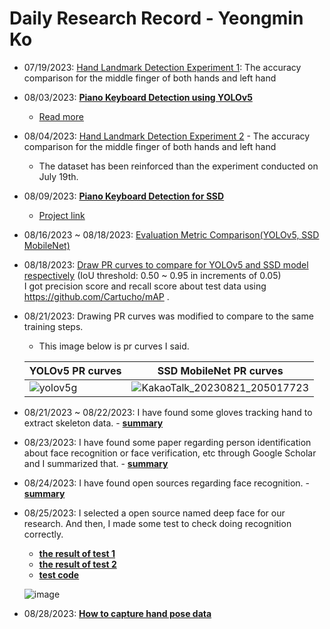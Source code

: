 # Daily Research Record - Yeongmin Ko
- 07/19/2023: <a href="https://github.com/dalabdgw/Experimental_Result/blob/main/Hand%20Landmark%20Detection/YeongminKo/2023_07_19_Hand-Landmark-Detection-Experiments.pdf">Hand Landmark Detection Experiment 1</a>: The accuracy comparison for the middle finger of both hands and left hand
- 08/03/2023: <b><a href="https://github.com/dalabdgw/Experimental_Results/tree/main/Hand%20Landmark%20Detection/YeongminKo/YOLOV5-keyboard-detection/C3Pap_openpose">Piano Keyboard Detection using YOLOv5</a></b>
  - <a href="https://github.com/dalabdgw/Experimental_Results/blob/main/Hand%20Landmark%20Detection/YeongminKo/Piano-Keyboard-Detection(0803).pdf">Read more</a>
- 08/04/2023: <a href="https://github.com/dalabdgw/Experimental_Results/blob/main/Hand%20Landmark%20Detection/YeongminKo/2023_08_04_Hand-Landmark-Detection.pdf">Hand Landmark Detection Experiment 2</a> - The accuracy comparison for the middle finger of both hands and left hand
  - The dataset has been reinforced than the experiment conducted on July 19th.
- 08/09/2023: <b><a href="https://github.com/dalabdgw/Experimental_Results/blob/main/Hand%20Landmark%20Detection/YeongminKo/Hand-Landmark-Detection%20-%20SSD(0809).pdf">Piano Keyboard Detection for SSD</a></b>
  - <a href="https://github.com/dalabdgw/Experimental_Results/blob/main/Hand%20Landmark%20Detection/YeongminKo/SSDMobileNet-keyboard-detection/Keyboard_Object_Detection_Model_for_SSD_in_GoogleColab.ipynb">Project link</a>
- 08/16/2023 ~ 08/18/2023: <a href="https://github.com/dalabdgw/Experimental_Results/blob/main/Hand%20Landmark%20Detection/YeongminKo/comparison_result_2023-08-16/Piano-Keyboard-Detection_YOLOv5_SSD_Comparison.pdf">Evaluation Metric Comparison(YOLOv5, SSD MobileNet)</a>
- 08/18/2023: <a href="https://github.com/dalabdgw/Experimental_Results/tree/main/Hand%20Landmark%20Detection/YeongminKo/Draw%20PR%20Curves/Draw%20PR%20curves(SSD%2C%20YOLOv5).ipynb">Draw PR curves to compare for YOLOv5 and SSD model respectively</a> (IoU threshold: 0.50 ~ 0.95 in increments of 0.05)<br>I got precision score and recall score about test data using https://github.com/Cartucho/mAP .
- 08/21/2023: Drawing PR curves was modified to compare to the same training steps.
  
  - This image below is pr curves I said.
  
  |YOLOv5 PR curves|SSD MobileNet PR curves|
  |---|---|
  |![yolov5g](https://github.com/dalabdgw/Experimental_Results/assets/135303032/8786162e-52ce-47a8-b5bf-912801c2565a)|![KakaoTalk_20230821_205017723](https://github.com/dalabdgw/Experimental_Results/assets/135303032/8ca276b7-3b72-4a78-86a0-8724c8b7b1b8)|
  
- 08/21/2023 ~ 08/22/2023: I have found some gloves tracking hand to extract skeleton data. - <b><a href="https://github.com/dalabdgw/Experimental_Results/blob/main/Hand%20Landmark%20Detection/YeongminKo/The%20finger%20tracking%20device.pdf">summary</a></b>
- 08/23/2023: I have found some paper regarding person identification about face recognition or face verification, etc through Google Scholar and I summarized that. - <b><a href="https://github.com/dalabdgw/Experimental_Results/blob/main/Person%20Identification/Yeongmin%20Ko/summary%20on%20Person%20Identification.pdf">summary</a></b>
- 08/24/2023: I have found open sources regarding face recognition. - <b><a href="https://github.com/dalabdgw/Experimental_Results/blob/main/Person%20Identification/Yeongmin%20Ko/finding%20out%20open%20sources%20about%20Person%20Identification.pdf">summary</a></b>
- 08/25/2023: I selected a open source named deep face for our research. And then, I made some test to check doing recognition correctly.
  - <b><a href="https://github.com/dalabdgw/Experimental_Results/blob/main/Person%20Identification/Yeongmin%20Ko/result_test%20face%20recognition%20-%201.pdf">the result of test 1</a></b>
  - <b><a href="https://github.com/dalabdgw/Experimental_Results/blob/main/Person%20Identification/Yeongmin%20Ko/result_test%20face%20recognition%20-%202.pdf">the result of test 2</a></b>
  - <b><a href="https://github.com/dalabdgw/Experimental_Results/blob/main/Person%20Identification/Yeongmin%20Ko/deepface/Testing2.ipynb">test code</a></b>
  
  ![image](https://github.com/dalabdgw/Experimental_Results/assets/135303032/dda2c609-46ed-4dae-9fc4-db354ca1ada8)

- 08/28/2023: <b><a href="https://github.com/dalabdgw/Experimental_Results/blob/main/Hand%20Landmark%20Detection/YeongminKo/Data%20Capturing%20Environment.pdf">How to capture hand pose data</a></b>
